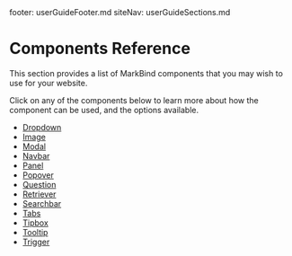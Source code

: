 <frontmatter>
  footer: userGuideFooter.md
  siteNav: userGuideSections.md
</frontmatter>

<include src="../../common/header.md" />

<div class="website-content">

# Components Reference

This section provides a list of MarkBind components that you may wish to use for your website.

Click on any of the components below to learn more about how the component can be used, and the options available.

* [Dropdown]()
* [Image]()
* [Modal]()
* [Navbar]()
* [Panel]()
* [Popover]()
* [Question]()
* [Retriever]()
* [Searchbar]()
* [Tabs]()
* [Tipbox]()
* [Tooltip]()
* [Trigger]()

</div>